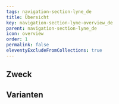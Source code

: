 ```yaml
---
tags: navigation-section-lyne_de
title: Übersicht
key: navigation-section-lyne-overview_de
parent: navigation-section-lyne_de
icon: overview
order: 1
permalink: false
eleventyExcludeFromCollections: true
---
```


## Zweck

## Varianten

